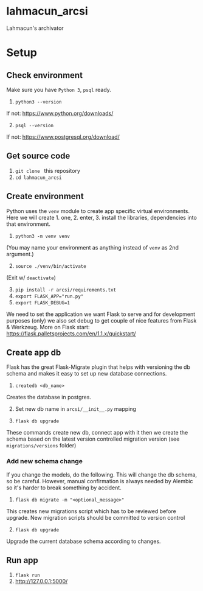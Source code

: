 # lahmacun_arcsi
Lahmacun's archivator  

# Setup

## Check environment
Make sure you have `Python 3`, `psql` ready.

1. `python3 --version`

If not: https://www.python.org/downloads/

2. `psql --version`

If not: https://www.postgresql.org/download/

## Get source code
1. `git clone ` this repository
2. `cd lahmacun_arcsi`

## Create environment
Python uses the `venv` module to create app specific virtual environments. Here we will create 1. one, 2. enter, 3. install the libraries, dependencies into that environment.

1. `python3 -m venv venv` 

(You may name your environment as anything instead of `venv` as 2nd argument.)

2. `source ./venv/bin/activate`

(Exit w/ `deactivate`)

3. `pip install -r arcsi/requirements.txt`
4. `export FLASK_APP="run.py"`
5. `export FLASK_DEBUG=1`

We need to set the application we want Flask to serve and for development purposes (only) we also set debug to get couple of nice features from Flask & Werkzeug. More on Flask start: https://flask.palletsprojects.com/en/1.1.x/quickstart/

## Create app db
Flask has the great Flask-Migrate plugin that helps with versioning the db schema and makes it easy to set up new database connections. 

1. `createdb <db_name>`

Creates the database in postgres.

2. Set new db name in `arcsi/__init__.py` mapping

3. `flask db upgrade`

These commands create new db, connect app with it then we create the schema based on the latest version controlled migration version (see `migrations/versions` folder) 

### Add new schema change
If you change the models, do the following. This will change the db schema, so be careful. However, manual confirmation is always needed by Alembic so it's harder to break something by accident.

1. `flask db migrate -m "<optional_message>"`

This creates new migrations script which has to be reviewed before upgrade. New migration scripts should be committed to version control

2. `flask db upgrade`

Upgrade the current database schema according to changes.

## Run app
1. `flask run`
2. http://127.0.0.1:5000/

